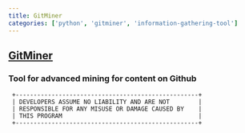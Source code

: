 ```yaml
---
title: GitMiner
categories: ['python', 'gitminer', 'information-gathering-tool']
---
```

## [GitMiner](https://github.com/UnkL4b/GitMiner)

### Tool for advanced mining for content on Github

```
 +---------------------------------------------------+
 | DEVELOPERS ASSUME NO LIABILITY AND ARE NOT        |
 | RESPONSIBLE FOR ANY MISUSE OR DAMAGE CAUSED BY    |
 | THIS PROGRAM                                      |
 +---------------------------------------------------+
```
